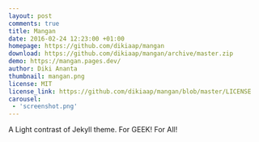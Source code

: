 ```yaml
---
layout: post
comments: true
title: Mangan
date: 2016-02-24 12:23:00 +01:00
homepage: https://github.com/dikiaap/mangan
download: https://github.com/dikiaap/mangan/archive/master.zip
demo: https://mangan.pages.dev/
author: Diki Ananta
thumbnail: mangan.png
license: MIT
license_link: https://github.com/dikiaap/mangan/blob/master/LICENSE
carousel:
 - 'screenshot.png'
---
```


A Light contrast of Jekyll theme. For GEEK! For All!
